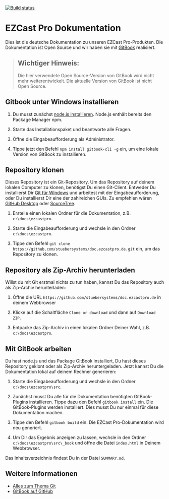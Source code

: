 [![Build status](https://ci.appveyor.com/api/projects/status/o78chi88v9pg8mea?svg=true)](https://ci.appveyor.com/project/stueber/doc-ezcastpro-de)

# EZCast Pro Dokumentation

Dies ist die deutsche Dokumentation zu unseren EZCast Pro-Produkten. Die Dokumentation ist Open Source und wir haben sie mit [GitBook](https://github.com/GitbookIO/gitbook) realisiert.

> ## Wichtiger Hinweis:
> Die hier verwendete Open Source-Version von GitBook wird nicht mehr weiterentwickelt. Die aktuelle Version von GitBook ist nicht Open Source. 

## Gitbook unter Windows installieren

1. Du musst zunächst [node.js installieren](https://nodejs.org/de/download). Node.js enthält bereits den Package Manager npm.

2. Starte das Installationspaket und beantworte alle Fragen.

3. Öffne die Eingabeaufforderung als Administrator.

4. Tippe jetzt den Befehl `npm install gitbook-cli -g` ein, um eine lokale Version von GitBook zu installieren.

## Repository klonen

Dieses Repository ist ein Git-Repository. Um das Repository auf deinem lokalen Computer zu klonen, benötigst Du einen Git-Client. Entweder Du installierst Dir [Git für Windows](https://gitforwindows.org/) und arbeitest mit der Eingabeaufforderung, oder Du installierst Dir eine der zahlreichen GUIs. Zu empfehlen wären [GitHub Desktop](https://desktop.github.com) oder [SourceTree](https://www.sourcetreeapp.com).

1. Erstelle einen lokalen Ordner für die Dokumentation, z.B. `c:\docs\ezcastpro`.

2. Starte die Eingabeaufforderung und wechsle in den Ordner `c:\docs\ezcastpro`.

3. Tippe den Befehl `git clone https://github.com/stuebersystems/doc.ezcastpro.de.git` ein, um das Repository zu klonen.

## Repository als Zip-Archiv herunterladen

Willst du mit Git erstmal nichts zu tun haben, kannst Du das Repository auch als Zip-Archiv herunterladen:

1. Öffne die URL `https://github.com/stuebersystems/doc.ezcastpro.de` in deinem Webbrowser

2. Klicke auf die Schaltfläche `Clone or download` und dann auf `Download ZIP`.

3. Entpacke das Zip-Archiv in einen lokalen Ordner Deiner Wahl, z.B. `c:\docs\ezcastpro`.

## Mit GitBook arbeiten

Du hast node.js und das Package GitBook installiert, Du hast dieses Repository geklont oder als Zip-Archiv heruntergeladen. Jetzt kannst Du die Dokumentation lokal auf deinem Rechner generieren:

1. Starte die Eingabeaufforderung und wechsle in den Ordner `c:\docs\ezcastpro\src`.

2. Zunächst musst Du alle für die Dokumentation benötigten GitBook-Plugins installieren. Tippe dazu den Befehl `gitbook install` ein. Die GitBook-Plugins werden installiert. Dies musst Du nur einmal für diese Dokumentation machen.

3. Tippe den Befehl `gitbook build` ein. Die EZCast Pro-Dokumentation wird neu generiert.

4. Um Dir das Ergebnis anzeigen zu lassen, wechsle in den Ordner `c:\docs\ezcastpro\src\_book` und öffne die Datei `index.html` in Deinem Webbrowser.

Das Inhaltsverzeichnis findest Du in der Datei `SUMMARY.md`. 

## Weitere Informationen

+ [Alles zum Thema Git](https://git-scm.com/book/de/v2)
+ [GitBook auf GitHub](https://github.com/GitbookIO/gitbook)
